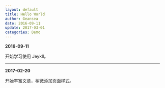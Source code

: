 ```yaml
---
layout: default
title: Hello World
author: Geansea
date: 2016-09-11
update: 2017-03-01
categories: Demo
---
```


**2016-09-11**

开始学习使用 Jeykll。

* * *

**2017-02-20**

开始丰富文章，稍微添加页面样式。

